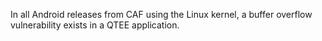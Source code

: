 In all Android releases from CAF using the Linux kernel, a buffer overflow vulnerability exists in a QTEE application.